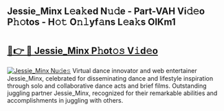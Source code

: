 ## Jessie_Minx L𝚎a𝚔ed N𝚞𝚍e - Part-VAH Vi𝚍𝚎o P𝚑𝚘tos - H𝚘𝚝 O𝚗𝚕yf𝚊ns L𝚎a𝚔s OIKm1

# <h2><a href="http://kfcirrp.oniu.top/?m=Jessie_Minx">🔗👉 🔴 Jessie_Minx P𝚑ot𝚘𝚜 V𝚒d𝚎o</a></h2>

[![Jessie_Minx Nu𝚍e𝚜](https://i.imgur.com/0qMVB7G.gif)](http://kfcirrp.oniu.top/?m=Jessie_Minx)
Virtual dance innovator and web entertainer Jessie_Minx, celebrated for disseminating dance and lifestyle inspiration through solo and collaborative dance acts and brief films. Outstanding juggling partner Jessie_Minx, recognized for their remarkable abilities and accomplishments in juggling with others.  
